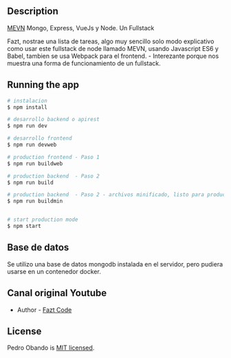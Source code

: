 ## Description

[MEVN](https://www.youtube.com/watch?v=ARIzrNwA5HQ&t=2s) Mongo, Express, VueJs y Node. Un Fullstack

Fazt, nostrae una lista de tareas, algo muy sencillo solo modo explicativo como usar este fullstack de node llamado MEVN, usando Javascript ES6 y Babel, tambien se usa Webpack para el frontend. - Interezante porque nos muestra una forma de funcionamiento de un fullstack.

## Running the app

```bash
# instalacion
$ npm install

# desarrollo backend o apirest
$ npm run dev

# desarrollo frontend
$ npm run devweb

# production frontend - Paso 1
$ npm run buildweb

# production backend  - Paso 2
$ npm run build

# production backend  - Paso 2 - archivos minificado, listo para produccion
$ npm run buildmin


# start production mode
$ npm start
```

## Base de datos

Se utilizo una base de datos mongodb instalada en el servidor, pero pudiera usarse en un contenedor docker.

## Canal original Youtube

- Author - [Fazt Code](https://www.youtube.com/watch?v=ARIzrNwA5HQ&t=2s)

## License

  Pedro Obando is [MIT licensed](LICENSE).
